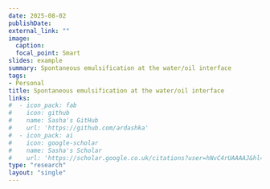 ```yaml
---
date: 2025-08-02
publishDate:
external_link: ""
image:
  caption:
  focal_point: Smart
slides: example
summary: Spontaneous emulsification at the water/oil interface
tags:
- Personal
title: Spontaneous emulsification at the water/oil interface
links:
#  - icon_pack: fab
#    icon: github
#    name: Sasha's GitHub
#    url: 'https://github.com/ardashka'
#  - icon_pack: ai
#    icon: google-scholar
#    name: Sasha's Scholar
#    url: 'https://scholar.google.co.uk/citations?user=hNvC4rUAAAAJ&hl=en'
type: "research"
layout: "single"
---
```

